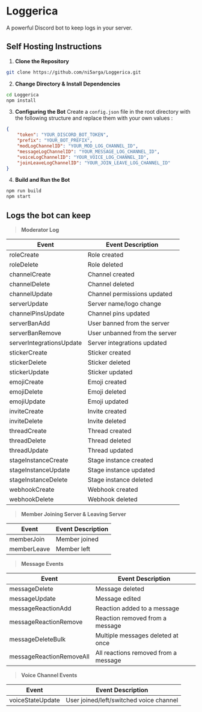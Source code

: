 # Loggerica

A powerful Discord bot to keep logs in your server.

## Self Hosting Instructions 


1. **Clone the Repository**

 ```bash
 git clone https://github.com/ni5arga/Loggerica.git
  ```
2. **Change Directory & Install Dependencies**

```bash
cd Loggerica
npm install
```

3. **Configuring the Bot**
Create a `config.json` file in the root directory with the following structure and replace them with your own values :

```json
{
    "token": "YOUR_DISCORD_BOT_TOKEN",
    "prefix": "YOUR_BOT_PREFIX",
    "modLogChannelID": "YOUR_MOD_LOG_CHANNEL_ID",
    "messageLogChannelID": "YOUR_MESSAGE_LOG_CHANNEL_ID",
    "voiceLogChannelID": "YOUR_VOICE_LOG_CHANNEL_ID",
    "joinLeaveLogChannelID": "YOUR_JOIN_LEAVE_LOG_CHANNEL_ID"
}
```

4. **Build and Run the Bot**
```bash
npm run build
npm start
```

## Logs the bot can keep

> **Moderator Log**

| Event                | Event Description                                         |
|----------------------|-----------------------------------------------------------|
| roleCreate           | Role created                                              |
| roleDelete           | Role deleted                                              |
| channelCreate        | Channel created                                           |
| channelDelete        | Channel deleted                                           |
| channelUpdate        | Channel permissions updated                               |
| serverUpdate          | Server name/logo change                                   |
| channelPinsUpdate    | Channel pins updated                                       |
| serverBanAdd          | User banned from the server                                |
| serverBanRemove       | User unbanned from the server                              |
| serverIntegrationsUpdate | Server integrations updated                              |
| stickerCreate        | Sticker created                                           |
| stickerDelete        | Sticker deleted                                           |
| stickerUpdate        | Sticker updated                                           |
| emojiCreate          | Emoji created                                             |
| emojiDelete          | Emoji deleted                                             |
| emojiUpdate          | Emoji updated                                             |
| inviteCreate         | Invite created                                            |
| inviteDelete         | Invite deleted                                            |
| threadCreate         | Thread created                                            |
| threadDelete         | Thread deleted                                            |
| threadUpdate         | Thread updated                                            |
| stageInstanceCreate  | Stage instance created                                    |
| stageInstanceUpdate  | Stage instance updated                                    |
| stageInstanceDelete  | Stage instance deleted                                    |
| webhookCreate        | Webhook created                                           |
| webhookDelete        | Webhook deleted                                           |

> **Member Joining Server & Leaving Server**

| Event                | Event Description                                         |
|----------------------|-----------------------------------------------------------|
| memberJoin       | Member joined                                             |
| memberLeave    | Member left                                               |

> **Message Events**

| Event                | Event Description                                         |
|----------------------|-----------------------------------------------------------|
| messageDelete        | Message deleted                                           |
| messageUpdate        | Message edited                                            |
| messageReactionAdd   | Reaction added to a message                               |
| messageReactionRemove| Reaction removed from a message                           |
| messageDeleteBulk    | Multiple messages deleted at once                         |
| messageReactionRemoveAll | All reactions removed from a message                   |

> **Voice Channel Events**

| Event                | Event Description                                         |
|----------------------|-----------------------------------------------------------|
| voiceStateUpdate     | User joined/left/switched voice channel                    |



